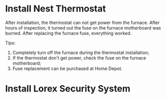 # Install Nest Thermostat

After installation, the thermostat can not get power from the furnace. After hours of
inspection, it turned out the fuse on the furnace motherboard was burned. After replacing
the furnace fuse, everything worked.

Tips:
1. Completely turn off the furnace during the thermostat installation;
2. If the thermostat don't get power, check the fuse on the furnace motherboard;
3. Fuse replacement can be purchased at Home Depot.


# Install Lorex Security System


